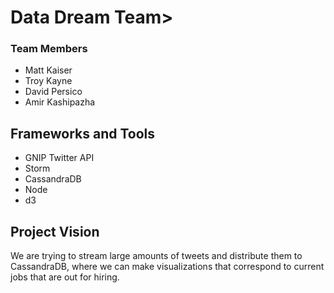 <h1>Data Dream Team></h1>

<h3>Team Members</h3>
<ul>
  <li>Matt Kaiser</li>
  <li>Troy Kayne</li>
  <li>David Persico</li>
  <li>Amir Kashipazha</li>
</ul>

<h2>Frameworks and Tools</h2>
<ul>
  <li>GNIP Twitter API</li>
  <li>Storm</li>
  <li>CassandraDB</li>
  <li>Node</li>
  <li>d3</li>
</ul>

<h2>Project Vision</h2>
<p>
We are trying to stream large amounts of tweets and distribute them to CassandraDB, where we can make visualizations that correspond to current jobs that are out for hiring.
</p>
